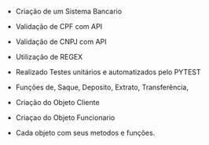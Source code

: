 - Criação de um Sistema Bancario
- Validação de CPF com API
- Validação de CNPJ com API
- Utilização de REGEX
- Realizado Testes unitários e automatizados pelo PYTEST
- Funções de, Saque,
Deposito,
Extrato,
Transferência,


- Criação do Objeto Cliente
- Criaçao do Objeto Funcionario
- Cada objeto com seus metodos e funções.
